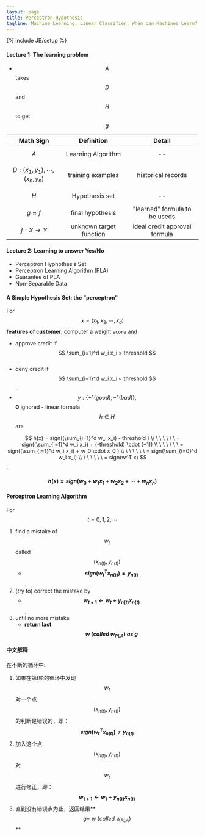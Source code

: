 ```yaml
---
layout: page
title: Perceptron Hypothesis
tagline: Machine Learning, Linear Classifier, When can Machines Learn? 
---
```

{% include JB/setup %}

#### Lecture 1: The learning problem
- $$ A $$ takes $$ D $$ and $$ H $$ to get $$ g $$

| Math Sign | Definition | Detail |
|:--:|:--:|:--:|
| $$ A $$ | Learning Algorithm| -- |
| $$ D:(x_1, y_1), \cdots, (x_n, y_n) $$ |  training examples | historical records | 
| $$ H $$ | Hypothesis set | -- |
| $$ g \approx f $$ | final hypothesis | "learned" formula to be useds |
| $$ f: X \rightarrow Y $$ | unknown target function | ideal credit approval formula |

#### Lecture 2: Learning to answer **Yes/No**
- Perceptron Hyphothesis Set
- Perceptron Learning Algorithm (PLA)
- Guarantee of PLA
- Non-Separable Data

#### A Simple Hypothesis Set: the "perceptron"
For $$ x = (x_1, x_2, \cdots, x_d) $$ **features of customer**, computer a weight `score` and

- approve credit if $$ \sum_{i=1}^d w_i x_i > threshold $$.
- deny credit if $$ \sum_{i=1}^d w_i x_i <  threshold $$.
- $$ y : \{ +1(good), -1(bad) \}, $$ **0** ignored - linear formula $$ h \in H $$ are

$$
 h(x) = sign((\sum_{i=1}^d w_i x_i) - threshold ) \\
 \ \ \ \ \ \ = sign((\sum_{i=1}^d w_i x_i) + (-threshold) \cdot (+1)) \\
 \ \ \ \ \ \ = sign((\sum_{i=1}^d w_i x_i) + w_0 \cdot x_0 ) \\
 \ \ \ \ \ \ = sign(\sum_{i=0}^d w_i x_i) \\
 \ \ \ \ \ \ = sign(w^T x) 
$$.

#### $$ h(x) = sign(w_0 + w_1x_1 + w_2x_2 + \cdots + w_nx_n) $$

#### Perceptron Learning Algorithm
For $$ t = 0, 1, 2, \cdots $$

1. find a mistake of $$ w_t $$ called $$ (x_{n(t)}, y_{n(t)}) $$
    - **$$ sign(w_{t}^T x_{n(t)}) \neq y_{n(t)}$$.**
2. (try to) correct the mistake by
    - **$$ w_{t+1} \leftarrow w_{t} + y_{n(t)}x_{n(t)} $$.**
3. until no more mistake
    - **return last $$ w \ (called \ w_{PLA}) \ as \  g$$**

#### 中文解释
在不断的循环中:
 
1. 如果在第t轮的循环中发现$$ w_t $$对一个点$$ (x_{n(t)}, y_{n(t)}) $$的判断是错误的，即：**$$ sign(w_{t}^T x_{n(t)}) \neq y_{n(t)}$$**
2. 加入这个点$$ (x_{n(t)}, y_{n(t)}) $$对$$ w_t $$进行修正，即：**$$ w_{t+1} \leftarrow w_{t} + y_{n(t)}x_{n(t)} $$**
3. 直到没有错误点为止，返回结果**$$g = \ w \ (called \ w_{PLA})$$**


